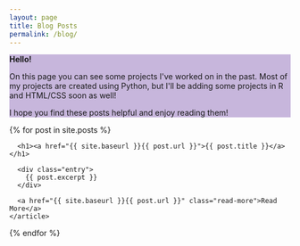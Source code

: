 ```yaml
---
layout: page
title: Blog Posts
permalink: /blog/
---
```

  
<div style="background-color:#C7B6DC;">
  
  <b>Hello!</b>

  <p>On this page you can see some projects I've worked on in the past. Most of my projects are created using Python, but I'll be adding some projects in R and HTML/CSS soon as well!</p>

  <p>I hope you find these posts helpful and enjoy reading them!</p>

</div>

<div class="posts">
  {% for post in site.posts %}
    <article class="post">

      <h1><a href="{{ site.baseurl }}{{ post.url }}">{{ post.title }}</a></h1>

      <div class="entry">
        {{ post.excerpt }}
      </div>

      <a href="{{ site.baseurl }}{{ post.url }}" class="read-more">Read More</a>
    </article>
  {% endfor %}
</div>

